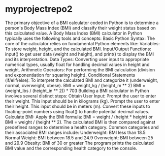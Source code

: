 # myprojectrepo2

The primary objective of a BMI calculator coded in Python is to determine a person's Body Mass Index (BMI) and classify their weight status based on this calculated value.
A Body Mass Index (BMI) calculator in Python typically uses the following tools and concepts:
Basic Python Syntax: The core of the calculator relies on fundamental Python elements like:
Variables: To store weight, height, and the calculated BMI.
Input/Output Functions: input() to get user data (weight and height), and print() to display the BMI and its interpretation.
Data Types: Converting user input to appropriate numerical types, usually float for handling decimal values in height and weight.
Arithmetic Operators: For performing the BMI calculation (division and exponentiation for squaring height).
Conditional Statements (if/elif/else): To interpret the calculated BMI and categorize it (underweight, normal, overweight, obese).
     BMI = weight_kg / (height_m ** 2) 
         BMI = (weight_lbs / (height_in ** 2)) * 703
         Building a BMI calculator in Python involves several distinct steps:
Obtain User Input:
Prompt the user to enter their weight. This input should be in kilograms (kg).
Prompt the user to enter their height. This input should be in meters (m).
Convert these inputs to floating-point numbers using float() to handle potential decimal values.
Calculate BMI:
Apply the BMI formula: BMI = weight / (height * height) or BMI = weight / (height ** 2).
The calculated BMI is then compared against predefined ranges to determine a health category. Common categories and their associated BMI ranges include:
Underweight: BMI less than 18.5
Normal Weight: BMI between 18.5 and 24.9
Overweight: BMI between 25 and 29.9
Obesity: BMI of 30 or greater
The program prints the calculated BMI value and the corresponding health category to the console.
